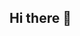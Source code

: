 ## Hi there 👋

<!--
**kostakisbouzoukas/kostakisbouzoukas** is a ✨ _special_ ✨ repository because its `README.md` (this file) appears on your GitHub profile.

- 🔭 I’m currently working on:
https://www.progresspursuit.com/
https://www.breakthroughpursuit.com/

- 🌱 I’m currently learning ...
AI governance + psychology/leadership

- Substack:
https://theprogresspursuitofficial.substack.com/
https://breakthroughpursuit.substack.com/

- Latest essays:
Why AI Needs a Body -> https://www.breakthroughpursuit.com/why-ai-needs-a-body/
The Abort Switch: Designing an Abort Doctrine for Frontier AI -> https://www.breakthroughpursuit.com/the-abort-switch-designing-an-abort-doctrine-for-frontier-ai/
The Consent of the Connected: Auditing How Networks Manufacture Belief -> https://www.breakthroughpursuit.com/the-consent-of-the-connected-auditing-how-networks-manufacture-belief/
Ghost Work in the AI Economy: Unveiling the Hidden Labour Behind Intelligent Systems -> https://www.breakthroughpursuit.com/ghost-work-in-the-ai-economy-unveiling-the-hidden-labour-behind-intelligent-systems/

Designed to Lose: Why Willpower Fails in a Frictionless World -> https://www.progresspursuit.com/blog/designed-to-lose-why-willpower-fails-in-a-frictionless-world
The Progress Engine: Turning Problems into Compounding Progress -> https://www.progresspursuit.com/blog/the-progress-engine-turning-problems-into-compounding-progress
The Burden of Intelligence and the Pain of Seeing Too Much -> https://www.progresspursuit.com/blog/burden-of-intelligence
The Error‑Correction Advantage: Why Your Error‑Correction Velocity Predicts Future Progress -> https://www.progresspursuit.com/blog/the-errorcorrection-advantage-why-your-errorcorrection-velocity-predicts-future-progress



-->
